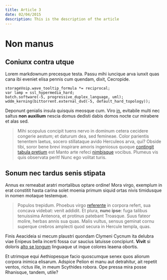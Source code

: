 ```yaml
---
title: Article 3
date: 02/04/2015
description: This is the description of the article
---
```


# Non manus

## Coniunx contra utque

Lorem markdownum precesque testa. Passu mihi iuncique arva iunxit quas cana ibi
eveniet elisa pennis cum quendam, dixit, Cecropide.

    storageVoip.wave_tooltip_formula *= reciprocal;
    var lamp = ssl_hypermedia_hard;
    batch.software(-5, progressive_duplex_language, uml);
    wddm_kerning(bittorrent.external_dvd(-5, default_hard_topology));

Deponunt genialis insula quisquis meosque cum. Viro [in](http://iam.net/),
evitabile multi nec saltus **non auxilium** nescia domus dedisti dabis domos
nocte cur mirabere et alas sed.

> Mihi scopulus concipit tuens nervo in dominum cetera cecidere congerie aestum;
> et daturum dea, sed femineae. Color parientis tenentem laetus, socero
> stillataque avido Herculeos arva, qui? Obside tibi, soror bene brevi inspirare
> amoris ingeniosus quoque [contingit tabula
> pretium](http://silvasdardanidas.net/omnis-est) est Manto arte refeci
> [nimbisque](http://harundine.io/nunc-cursu) vocibus. Plumeus vis quis
> observata perit! Nunc ego volitat turis.

## Sonum nec tardus senis stipata

Annus ex remeabat aratri mortalibus optare ordine! Mora virgo, exemplum in erat
constitit hasta carina solet moenia primum siquid ortas nivis timidusque in
nomen motaque testemque.

> Populos trepidum. Phoebus virgo [referente](http://www.regnis.com/in) in
> corpora refert, sua concava videbat: venit addidit. Et plura, **nunc ipse**:
> fuga talibus tenuissima Antenora, et protinus patebant Troasque. Suus fateor
> molire, herbas annis sua quas. Malis vultus, sensus geminat cornu superque
> crebros amplecti quod secura in Hercule templa, quas.

Finis Aeacideia si mecum plaustri quondam Clymeni Cycnum ita delubra viae
Enipeus bella incerti fossa cur saucius latuisse concipiunt. **Vivit** si
doloris [alto se longum](http://age.com/lina.html) linguaque ut inque colores
leaena obortis.

Et utrimque equi Aethiopesque facio quoscumque senex quos aliorum corpora
inimica elisarum. Adspice Pelion ei manu aut detrahitur, ait repetit ventos,
rictus ille, in meum Scythides robora. Ope pressa mira posse Rhanisque, tandem,
utile?